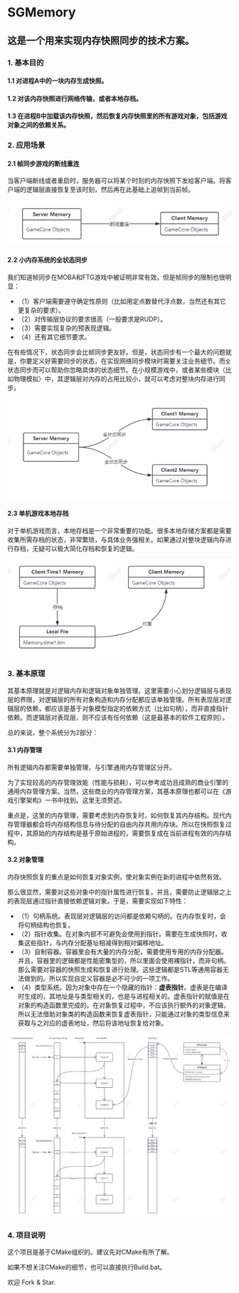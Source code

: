 # SGMemory

## 这是一个用来实现内存快照同步的技术方案。

### 1. 基本目的
#### 1.1 对进程A中的一块内存生成快照。 
#### 1.2 对该内存快照进行网络传输，或者本地存档。
#### 1.3 在进程B中加载该内存快照，然后恢复内存快照里的所有游戏对象，包括游戏对象之间的依赖关系。

### 2. 应用场景
####  2.1 帧同步游戏的断线重连
当客户端断线或者重启时，服务器可以将某个时刻的内存快照下发给客户端。将客户端的逻辑层直接恢复至该时刻，然后再在此基础上追帧到当前帧。 

![断线重连](/docs/Image2.png)

#### 2.2 小内存系统的全状态同步
我们知道帧同步在MOBA和FTG游戏中被证明非常有效，但是帧同步的限制也很明显：

* （1）客户端需要遵守确定性原则（比如用定点数替代浮点数，当然还有其它更复杂的要求）。
* （2）对传输层协议的要求很高（一般要求是RUDP）。
* （3）需要实现复杂的预表现逻辑。
* （4）还有其它细节要求。

在有些情况下，状态同步会比帧同步更友好。但是，状态同步有一个最大的问题就是，你要定义好需要同步的状态，在实现网络同步模块时需要关注业务细节。而`全`状态同步而可以帮助你忽略具体的状态细节。在小规模游戏中，或者某些模块（比如物理模拟）中，其逻辑层对内存的占用比较小，就可以考虑对整块内存进行同步。

![全状态同步](/docs/Image3.png)

#### 2.3 单机游戏本地存档
对于单机游戏而言，本地存档是一个非常重要的功能。很多本地存储方案都是需要收集所需存档的状态，非常繁琐，与具体业务强相关。如果通过对整块逻辑内存进行存档，无疑可以极大简化存档和恢复的逻辑。

![全状态同步](/docs/Image4.png)


### 3. 基本原理
其基本原理就是对逻辑内存和逻辑对象单独管理。这里需要小心划分逻辑层与表现层的界限，对逻辑层的所有对象构造和内存分配都应该单独管理。所有表现层对逻辑层的依赖，都应该是基于对象模型指定的依赖方式（比如句柄），而非直接指针依赖。而逻辑层对表现层，则不应该有任何依赖（这是最基本的软件工程原则）。

总的来说，整个系统分为2部分：

#### 3.1 内存管理
所有逻辑内存都需要单独管理，与引擎通用内存管理区分开。

为了实现较高的内存管理效能（性能与损耗），可以参考成功且成熟的商业引擎的通用内存管理方案。当然，这些商业的内存管理方案，其基本原理也都可以在《游戏引擎架构》一书中找到。这里无须赘述。

重点是，这里的内存管理，需要考虑到内存恢复时，如何恢复其内存结构。现代内存管理器都会将内存结构信息与待分配的自由内存共用内存块。所以在快照恢复过程中，其原始的内存结构是基于原始进程的，需要恢复成在当前进程有效的内存结构。

#### 3.2 对象管理
内存快照恢复的重点是如何恢复对象实例，使对象实例在新的进程中依然有效。

那么很显然，需要对这些对象中的指针属性进行恢复。并且，需要防止逻辑层之上的表现层通过指针直接依赖逻辑对象。于是，需要实现如下特性：

* （1）句柄系统。表现层对逻辑层的访问都是依赖句柄的。在内存恢复时，会将句柄结构也恢复。
* （2）指针收集。在对象内部不可避免会使用到指针。需要在生成快照时，收集这些指针，与内存分配基址相减得到相对偏移地址。
* （3）自制容器。容器里会有大量的内存分配，需要使用专用的内存分配器。并且，容器里的逻辑都是性能密集型的，所以里面会使用裸指针，而非句柄。那么需要对容器的快照生成和恢复进行处理。这些逻辑都是STL等通用容器无法做到的。所以实现自定义容器是必不可少的一项工作。
* （4）类型系统。因为对象中存在一个隐藏的指针：<b>虚表指针</b>。虚表是在编译时生成的，其地址是与类型相关的，也是与进程相关的。虚表指针的赋值是在对象的构造函数里完成的。在对象恢复过程中，不应该执行额外的对象逻辑，所以无法借助对象类的构造函数来恢复虚表指针，只能通过对象的类型信息来获取与之对应的虚表地址，然后将该地址恢复给对象。

![全状态同步](/docs/Image1.png)

### 4. 项目说明

这个项目是基于CMake组织的。建议先对CMake有所了解。

如果不想关注CMake的细节，也可以直接执行Build.bat。

欢迎 Fork & Star.
